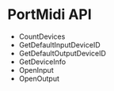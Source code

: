 # PortMidi API

* CountDevices
* GetDefaultInputDeviceID
* GetDefaultOutputDeviceID
* GetDeviceInfo
* OpenInput
* OpenOutput
